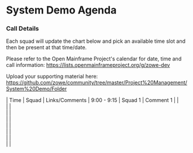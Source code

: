 # System Demo Agenda

### Call Details
Each squad will update the chart below and pick an available time slot and then be present at that time/date.

Please refer to the Open Mainframe Project's calendar for date, time and call information:
https://lists.openmainframeproject.org/g/zowe-dev

Upload your supporting material here:
https://github.com/zowe/community/tree/master/Project%20Management/System%20Demo/Folder



| Time | Squad | Links/Comments
  | 9:00 - 9:15  |  Squad 1 | Comment 1
  |   |  
  |   |  
  |   |  
  |   |  
  |   |  
  |   |  
  |   |  
  |   |  
